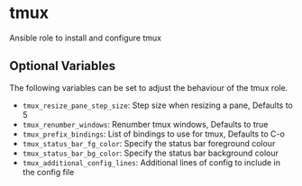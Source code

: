 # tmux

Ansible role to install and configure tmux

## Optional Variables
The following variables can be set to adjust the behaviour of the tmux role.
* `tmux_resize_pane_step_size`: Step size when resizing a pane, Defaults to 5
* `tmux_renumber_windows`: Renumber tmux windows, Defaults to true
* `tmux_prefix_bindings`: List of bindings to use for tmux, Defaults to C-o
* `tmux_status_bar_fg_color`: Specify the status bar foreground colour
* `tmux_status_bar_bg_color`: Specify the status bar background colour
* `tmux_additional_config_lines`: Additional lines of config to include in the config file


